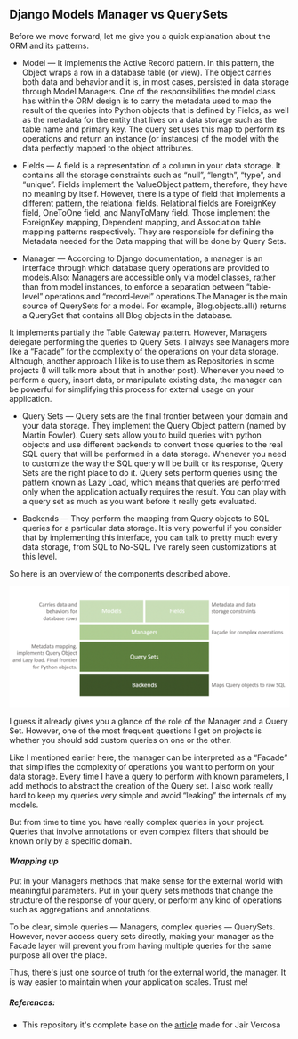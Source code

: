 ## Django Models Manager vs QuerySets


Before we move forward, let me give you a quick explanation about the ORM and its patterns.

- Model — It implements the Active Record pattern. In this pattern, the Object wraps a row in a database table (or view). The object carries both data and behavior and it is, in most cases, persisted in data storage through Model Managers. One of the responsibilities the model class has within the ORM design is to carry the metadata used to map the result of the queries into Python objects that is defined by Fields, as well as the metadata for the entity that lives on a data storage such as the table name and primary key. The query set uses this map to perform its operations and return an instance (or instances) of the model with the data perfectly mapped to the object attributes.

- Fields — A field is a representation of a column in your data storage. It contains all the storage constraints such as “null”, “length”, “type”, and “unique”.
Fields implement the ValueObject pattern, therefore, they have no meaning by itself. However, there is a type of field that implements a different pattern, the relational fields.
Relational fields are ForeignKey field, OneToOne field, and ManyToMany field. Those implement the ForeignKey mapping, Dependent mapping, and Association table mapping patterns respectively. They are responsible for defining the Metadata needed for the Data mapping that will be done by Query Sets.

- Manager — According to Django documentation, a manager is an interface through which database query operations are provided to models.Also:
  Managers are accessible only via model classes, rather than from model instances, to enforce a separation between “table-level” operations and “record-level” operations.The Manager is the main source of QuerySets for a model. For example, Blog.objects.all() returns a QuerySet that contains all Blog objects in the database.

It implements partially the Table Gateway pattern. However, Managers delegate performing the queries to Query Sets.
I always see Managers more like a “Facade” for the complexity of the operations on your data storage. Although, another approach I like is to use them as Repositories in some projects (I will talk more about that in another post).
Whenever you need to perform a query, insert data, or manipulate existing data, the manager can be powerful for simplifying this process for external usage on your application.

- Query Sets — Query sets are the final frontier between your domain and your data storage. They implement the Query Object pattern (named by Martin Fowler). Query sets allow you to build queries with python objects and use different backends to convert those queries to the real SQL query that will be performed in a data storage.
Whenever you need to customize the way the SQL query will be built or its response, Query Sets are the right place to do it.
Query sets perform queries using the pattern known as Lazy Load, which means that queries are performed only when the application actually requires the result. You can play with a query set as much as you want before it really gets evaluated.

- Backends — They perform the mapping from Query objects to SQL queries for a particular data storage. It is very powerful if you consider that by implementing this interface, you can talk to pretty much every data storage, from SQL to No-SQL. I’ve rarely seen customizations at this level.


So here is an overview of the components described above.


![Overview of the components described above](/manager_view.png "Components")


I guess it already gives you a glance of the role of the Manager and a Query Set. However, one of the most frequent questions I get on projects is whether you should add custom queries on one or the other.

Like I mentioned earlier here, the manager can be interpreted as a “Facade” that simplifies the complexity of operations you want to perform on your data storage. Every time I have a query to perform with known parameters, I add methods to abstract the creation of the Query set. I also work really hard to keep my queries very simple and avoid “leaking” the internals of my models.

But from time to time you have really complex queries in your project. Queries that involve annotations or even complex filters that should be known only by a specific domain.














#### ***Wrapping up***
Put in your Managers methods that make sense for the external world with meaningful parameters. Put in your query sets methods that change the structure of the response of your query, or perform any kind of operations such as aggregations and annotations.

To be clear, simple queries — Managers, complex queries — QuerySets. However, never access query sets directly, making your manager as the Facade layer will prevent you from having multiple queries for the same purpose all over the place. 

Thus, there's just one source of truth for the external world, the manager. It is way easier to maintain when your application scales. Trust me!




##### References:

- This repository it's complete base on the [article](https://jairvercosa.medium.com/manger-vs-query-sets-in-django-e9af7ed744e0) made for Jair Vercosa 